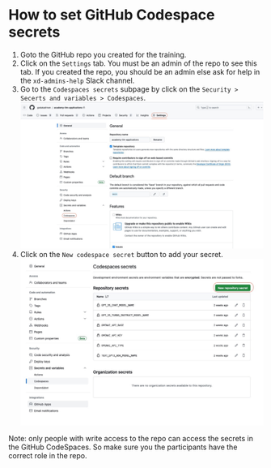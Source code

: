 # How to set GitHub Codespace secrets

1. Goto the GitHub repo you created for the training.
2. Click on the `Settings` tab. You must be an admin of the repo to see this tab. If you created the repo, you should be an admin else ask for help in the `xd-admins-help` Slack channel.
3. Go to the `Codespaces secrets` subpage by click on the `Security > Secerts and variables > Codespaces`.
   ![](assets/github-codespaces-settings-page.jpg)
4. Click on the `New codespace secret` button to add your secret.
   ![](assets/github-codespaces-secret-page.jpg)

Note: only people with write access to the repo can access the secrets in the GitHub CodeSpaces.
So make sure you the participants have the correct role in the repo.
